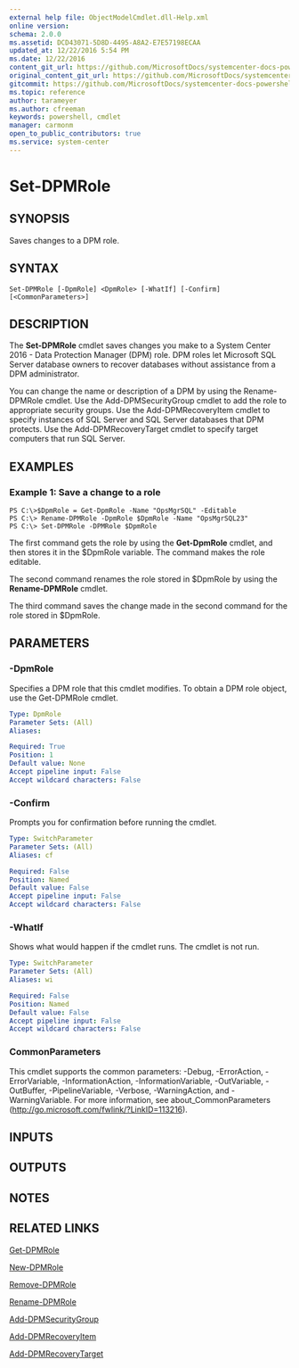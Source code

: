 ```yaml
---
external help file: ObjectModelCmdlet.dll-Help.xml
online version: 
schema: 2.0.0
ms.assetid: DCD43071-5D8D-4495-A8A2-E7E57198ECAA
updated_at: 12/22/2016 5:54 PM
ms.date: 12/22/2016
content_git_url: https://github.com/MicrosoftDocs/systemcenter-docs-powershell/blob/master/systemcenter-cmdlets/SystemCenter2016/DataProtectionManager/vlatest/Set-DPMRole.md
original_content_git_url: https://github.com/MicrosoftDocs/systemcenter-docs-powershell/blob/master/systemcenter-cmdlets/SystemCenter2016/DataProtectionManager/vlatest/Set-DPMRole.md
gitcommit: https://github.com/MicrosoftDocs/systemcenter-docs-powershell/blob/17c3a51bd892aad46c731d9f381f0704b4815004/systemcenter-cmdlets/SystemCenter2016/DataProtectionManager/vlatest/Set-DPMRole.md
ms.topic: reference
author: tarameyer
ms.author: cfreeman
keywords: powershell, cmdlet
manager: carmonm
open_to_public_contributors: true
ms.service: system-center
---
```


# Set-DPMRole

## SYNOPSIS
Saves changes to a DPM role.

## SYNTAX

```
Set-DPMRole [-DpmRole] <DpmRole> [-WhatIf] [-Confirm] [<CommonParameters>]
```

## DESCRIPTION
The **Set-DPMRole** cmdlet saves changes you make to a System Center 2016 - Data Protection Manager (DPM) role.
DPM roles let Microsoft SQL Server database owners to recover databases without assistance from a DPM administrator.

You can change the name or description of a DPM by using the Rename-DPMRole cmdlet.
Use the Add-DPMSecurityGroup cmdlet to add the role to appropriate security groups.
Use the Add-DPMRecoveryItem cmdlet to specify instances of SQL Server and SQL Server databases that DPM protects.
Use the Add-DPMRecoveryTarget cmdlet to specify target computers that run SQL Server.

## EXAMPLES

### Example 1: Save a change to a role
```
PS C:\>$DpmRole = Get-DpmRole -Name "OpsMgrSQL" -Editable
PS C:\> Rename-DPMRole -DpmRole $DpmRole -Name "OpsMgrSQL23" 
PS C:\> Set-DPMRole -DPMRole $DpmRole
```

The first command gets the role by using the **Get-DpmRole** cmdlet, and then stores it in the $DpmRole variable.
The command makes the role editable.

The second command renames the role stored in $DpmRole by using the **Rename-DPMRole** cmdlet.

The third command saves the change made in the second command for the role stored in $DpmRole.

## PARAMETERS

### -DpmRole
Specifies a DPM role that this cmdlet modifies.
To obtain a DPM role object, use the Get-DPMRole cmdlet.

```yaml
Type: DpmRole
Parameter Sets: (All)
Aliases: 

Required: True
Position: 1
Default value: None
Accept pipeline input: False
Accept wildcard characters: False
```

### -Confirm
Prompts you for confirmation before running the cmdlet.

```yaml
Type: SwitchParameter
Parameter Sets: (All)
Aliases: cf

Required: False
Position: Named
Default value: False
Accept pipeline input: False
Accept wildcard characters: False
```

### -WhatIf
Shows what would happen if the cmdlet runs.
The cmdlet is not run.

```yaml
Type: SwitchParameter
Parameter Sets: (All)
Aliases: wi

Required: False
Position: Named
Default value: False
Accept pipeline input: False
Accept wildcard characters: False
```

### CommonParameters
This cmdlet supports the common parameters: -Debug, -ErrorAction, -ErrorVariable, -InformationAction, -InformationVariable, -OutVariable, -OutBuffer, -PipelineVariable, -Verbose, -WarningAction, and -WarningVariable. For more information, see about_CommonParameters (http://go.microsoft.com/fwlink/?LinkID=113216).

## INPUTS

## OUTPUTS

## NOTES

## RELATED LINKS

[Get-DPMRole](xref:SystemCenter2016/DataProtectionManager/vlatest/Get-DPMRole.md)

[New-DPMRole](xref:SystemCenter2016/DataProtectionManager/vlatest/New-DPMRole.md)

[Remove-DPMRole](xref:SystemCenter2016/DataProtectionManager/vlatest/Remove-DPMRole.md)

[Rename-DPMRole](xref:SystemCenter2016/DataProtectionManager/vlatest/Rename-DPMRole.md)

[Add-DPMSecurityGroup](xref:SystemCenter2016/DataProtectionManager/vlatest/Add-DPMSecurityGroup.md)

[Add-DPMRecoveryItem](xref:SystemCenter2016/DataProtectionManager/vlatest/Add-DPMRecoveryItem.md)

[Add-DPMRecoveryTarget](xref:SystemCenter2016/DataProtectionManager/vlatest/Add-DPMRecoveryTarget.md)

